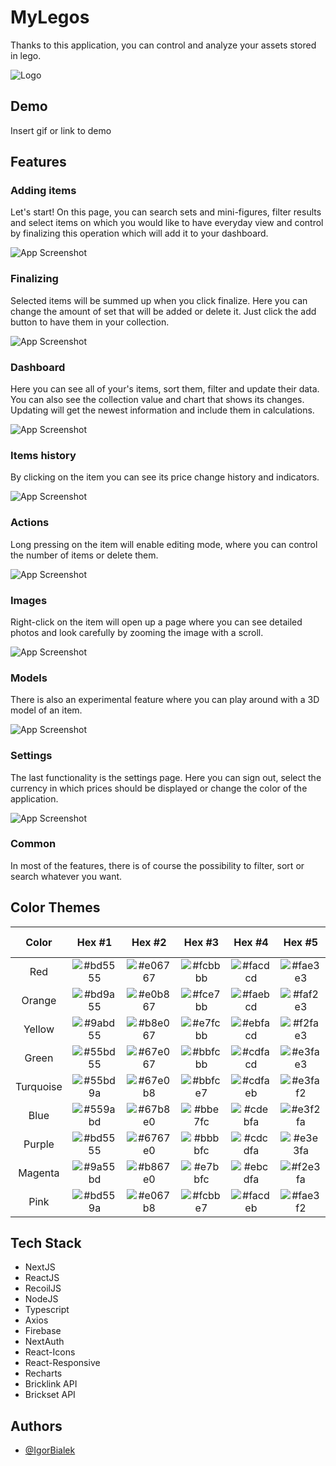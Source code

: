 
# MyLegos

Thanks to this application, you can control and analyze your assets stored in lego. 


![Logo](https://i.imgur.com/ibPKA5p.png)


## Demo

Insert gif or link to demo


## Features

### Adding items
Let's start! On this page, you can search sets and mini-figures, filter results and select items on which you would like to have everyday view and control by finalizing this operation which will add it to your dashboard.

![App Screenshot](https://i.imgur.com/P83IyBz.png)

### Finalizing
Selected items will be summed up when you click finalize. Here you can change the amount of set that will be added or delete it. Just click the add button to have them in your collection.

![App Screenshot](https://i.imgur.com/lKTMfqu.png)

### Dashboard
Here you can see all of your's items, sort them, filter and update their data. You can also see the collection value and chart that shows its changes. Updating will get the newest information and include them in calculations.

![App Screenshot](https://i.imgur.com/a0UGku5.png)

### Items history
By clicking on the item you can see its price change history and indicators.

![App Screenshot](https://i.imgur.com/SEPvl9D.png)

### Actions
Long pressing on the item will enable editing mode, where you can control the number of items or delete them.

![App Screenshot](https://i.imgur.com/Yyzo6Ni.png)

### Images
Right-click on the item will open up a page where you can see detailed photos and look carefully by zooming the image with a scroll.

![App Screenshot](https://i.imgur.com/Zao1XcU.png)

### Models
There is also an experimental feature where you can play around with a 3D model of an item.

![App Screenshot](https://i.imgur.com/3S5Mj3B.png)

### Settings
The last functionality is the settings page. Here you can sign out, select the currency in which prices should be displayed or change the color of the application.

![App Screenshot](https://i.imgur.com/Ju0y8HF.png)

### Common
In most of the features, there is of course the possibility to filter, sort or search whatever you want.
## Color Themes

| **Color** | **Hex #1**                                   | **Hex #2**                                   | **Hex #3**                                   | **Hex #4**                                   | **Hex #5**                                   | **Hex #6**                                   |
|:---------:|:--------------------------------------------:|:--------------------------------------------:|:--------------------------------------------:|:--------------------------------------------:|:--------------------------------------------:|:--------------------------------------------:|
| Red       | ![#bd5555](https://i.ibb.co/YXmz8RW/c1.png)  | ![#e06767](https://i.ibb.co/M2qhdT6/c2.png)  | ![#fcbbbb](https://i.ibb.co/58DV9pt/c3.png)  | ![#facdcd](https://i.ibb.co/6v98MP1/c4.png)  | ![#fae3e3](https://i.ibb.co/MpXqNTn/c5.png)  | ![#fffafa](https://i.ibb.co/WzPVNd0/c6.png)  |
| Orange    | ![#bd9a55](https://i.ibb.co/m8vyNB4/c7.png)  | ![#e0b867](https://i.ibb.co/41GGxRg/c8.png)  | ![#fce7bb](https://i.ibb.co/wW1kddc/c9.png)  | ![#faebcd](https://i.ibb.co/7vV0Qrs/c10.png) | ![#faf2e3](https://i.ibb.co/VYjNSMq/c11.png) | ![#fffdfa](https://i.ibb.co/2NZGf0w/c12.png) |
| Yellow    | ![#9abd55](https://i.ibb.co/FmZvcHk/c13.png) | ![#b8e067](https://i.ibb.co/dj9SMNp/c14.png) | ![#e7fcbb](https://i.ibb.co/QDz7zhz/c15.png) | ![#ebfacd](https://i.ibb.co/wRwqWH3/c16.png) | ![#f2fae3](https://i.ibb.co/T27PckY/c17.png) | ![#fdfffa](https://i.ibb.co/DLJ023r/c18.png) |
| Green     | ![#55bd55](https://i.ibb.co/GPXrBGb/c19.png) | ![#67e067](https://i.ibb.co/QKYXDcH/c20.png) | ![#bbfcbb](https://i.ibb.co/vwZWpS4/c21.png) | ![#cdfacd](https://i.ibb.co/yfSv7sy/c22.png) | ![#e3fae3](https://i.ibb.co/CBcxm62/c23.png) | ![#fafffa](https://i.ibb.co/fSGZXcK/c24.png) |
| Turquoise | ![#55bd9a](https://i.ibb.co/hWtY9bK/c25.png) | ![#67e0b8](https://i.ibb.co/zhrVg53/c26.png) | ![#bbfce7](https://i.ibb.co/9GFdFCk/c27.png) | ![#cdfaeb](https://i.ibb.co/k5NVFDr/c28.png) | ![#e3faf2](https://i.ibb.co/1RJfzqh/c29.png) | ![#fafffd](https://i.ibb.co/mRsvvyw/c30.png) |
| Blue      | ![#559abd](https://i.ibb.co/JQ11N77/c31.png) | ![#67b8e0](https://i.ibb.co/3c0Wtnq/c32.png) | ![#bbe7fc](https://i.ibb.co/s1pjzg2/c33.png) | ![#cdebfa](https://i.ibb.co/D89xvkB/c34.png) | ![#e3f2fa](https://i.ibb.co/tQWqkR3/c35.png) | ![#fafdff](https://i.ibb.co/54skbdg/c36.png) |
| Purple    | ![#bd5555](https://i.ibb.co/xGDpVt1/c37.png) | ![#6767e0](https://i.ibb.co/1KkQy32/c38.png) | ![#bbbbfc](https://i.ibb.co/zQgPg5g/c39.png) | ![#cdcdfa](https://i.ibb.co/M15k7W1/c40.png) | ![#e3e3fa](https://i.ibb.co/XS4VvmT/c41.png) | ![#fafaff](https://i.ibb.co/BGgF7YB/c42.png) |
| Magenta   | ![#9a55bd](https://i.ibb.co/Cb2sXth/c43.png) | ![#b867e0](https://i.ibb.co/bQqHJKM/c44.png) | ![#e7bbfc](https://i.ibb.co/s6VttMm/c45.png) | ![#ebcdfa](https://i.ibb.co/dWvrjhG/c46.png) | ![#f2e3fa](https://i.ibb.co/YkbFzw9/c47.png) | ![#fdfaff](https://i.ibb.co/Z6z8Vjr/c48.png) |
| Pink      | ![#bd559a](https://i.ibb.co/CMpxC89/c49.png) | ![#e067b8](https://i.ibb.co/BL8jdWD/c50.png) | ![#fcbbe7](https://i.ibb.co/VJNZ6j2/c51.png) | ![#facdeb](https://i.ibb.co/ZXf8X5m/c52.png) | ![#fae3f2](https://i.ibb.co/k3pYrC0/c53.png) | ![#fffafd](https://i.ibb.co/LgMdxQY/c54.png) |

## Tech Stack

- NextJS
- ReactJS
- RecoilJS
- NodeJS
- Typescript
- Axios
- Firebase
- NextAuth
- React-Icons
- React-Responsive
- Recharts
- Bricklink API
- Brickset API

## Authors

- [@IgorBialek](https://www.github.com/IgorBialek)

